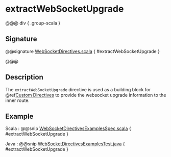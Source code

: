 # extractWebSocketUpgrade

@@@ div { .group-scala }

## Signature

@@signature [WebSocketDirectives.scala](/http/src/main/scala/org/apache/pekko/http/scaladsl/server/directives/WebSocketDirectives.scala) { #extractWebSocketUpgrade }

@@@

## Description

The `extractWebSocketUpgrade` directive is used as a building block for @ref[Custom Directives](../custom-directives.md) to provide the websocket upgrade information to the inner route.

## Example

Scala
:  @@snip [WebSocketDirectivesExamplesSpec.scala](/docs/src/test/scala/docs/http/scaladsl/server/directives/WebSocketDirectivesExamplesSpec.scala) { #extractWebSocketUpgrade }

Java
:  @@snip [WebSocketDirectivesExamplesTest.java](/docs/src/test/java/docs/http/javadsl/server/directives/WebSocketDirectivesExamplesTest.java) { #extractWebSocketUpgrade }
